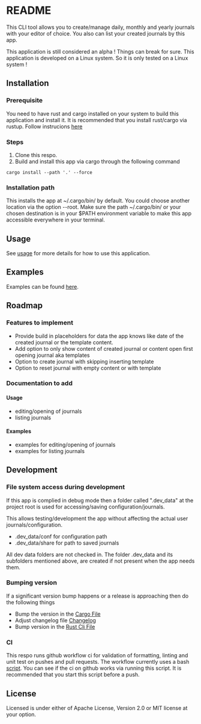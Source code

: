 # README

This CLI tool allows you to create/manage daily, monthly and yearly journals with your editor of 
choice. You also can list your created journals by this app.

This application is still considered an alpha ! Things can break for sure.
This application is developed on a Linux system. So it is only tested on a Linux system !

## Installation

### Prerequisite

You need to have rust and cargo installed on your system to build this application and install it.
It is recommended that you install rust/cargo via rustup. Follow instrucions [here][rustup]

### Steps
1. Clone this respo.
2. Build and install this app via cargo through the following command
```text
cargo install --path '.' --force
```

### Installation path

This installs the app at ~/.cargo/bin/ by default. 
You could choose another location via the option --root.
Make sure the path ~/.cargo/bin/ or your chosen destination is in your $PATH environment variable
to make this app accessible everywhere in your terminal.

## Usage

See [usage] for more details for how to use this application.

## Examples 

Examples can be found [here][examples].

## Roadmap

### Features to implement

- Provide build in placeholders for data the app knows like date of the created journal 
or the template content.
- Add option to only show content of created journal 
  or content open first opening journal aka templates
- Option to create journal with skipping inserting template
- Option to reset journal with empty content or with template 

### Documentation to add

#### Usage
- editing/opening of journals
- listing journals

#### Examples
- examples for editing/opening of journals
- examples for listing journals

## Development

### File system access during development

If this app is complied in debug mode then a folder called ".dev_data" at the project root is used
for accessing/saving configuration/journals.

This allows testing/development the app without affecting the actual user journals/configuration.

- .dev_data/conf for configuration path
- .dev_data/share for path to saved journals

All dev data folders are not checked in. 
The folder .dev_data and its subfolders mentioned above, are created if not 
present when the app needs them.


### Bumping version

If a significant version bump happens or a release is approaching then do the following things

- Bump the version in the [Cargo File]
- Adjust changelog file [Changelog]
- Bump version in the [Rust Cli File] 

### CI

This respo runs github workflow ci for validation of formatting, linting and unit test 
on pushes and pull requests.
The workflow currently uses a bash [script](./ci_check.sh).
You can see if the ci on github works via running this script. It is recommended that you start this
script before a push.

## License
Licensed is under either of Apache License, Version 2.0 or MIT license at your option. 

[Cargo File]:Cargo.toml
[Changelog]:CHANGELOG.md
[Rust Cli File]:/src/cli/app_args.rs
[usage]:/doc/usage.md
[examples]:/doc/examples.md
[rustup]:https://rustup.rs/
